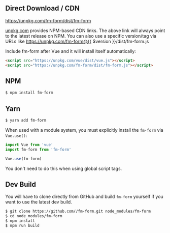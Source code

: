 ## Direct Download / CDN

https://unpkg.com/fm-form/dist/fm-form

[unpkg.com](https://unpkg.com) provides NPM-based CDN links. The above link will always point to the latest release on NPM. You can also use a specific version/tag via URLs like https://unpkg.com/fm-form@{{ $version }}/dist/fm-form.js

Include fm-form after Vue and it will install itself automatically:

```html
<script src="https://unpkg.com/vue/dist/vue.js"></script>
<script src="https://unpkg.com/fm-form/dist/fm-form.js"></script>
```

## NPM

```sh
$ npm install fm-form
```

## Yarn

```sh
$ yarn add fm-form
```

When used with a module system, you must explicitly install the `fm-form` via `Vue.use()`:

```javascript
import Vue from 'vue'
import fm-form from 'fm-form'

Vue.use(fm-form)
```

You don't need to do this when using global script tags.

## Dev Build

You will have to clone directly from GitHub and build `fm-form` yourself if
you want to use the latest dev build.

```sh
$ git clone https://github.com//fm-form.git node_modules/fm-form
$ cd node_modules/fm-form
$ npm install
$ npm run build
```
